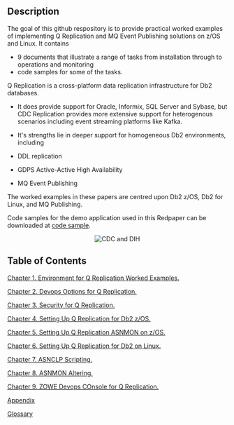 ## Description

The goal of this github respository is to provide practical worked examples of implementing Q Replication and MQ Event Publishing solutions on z/OS and Linux. 
It contains  

* 9 documents that illustrate a range of tasks from installation through to operations and monitoring
* code samples for some of the  tasks.

Q Replication is a cross-platform data replication infrastructure for Db2 databases.
 
* It does provide support for Oracle, Informix, SQL Server and Sybase, but CDC Replication provides more extensive support for heterogenous scenarios including 
event streaming platforms like Kafka. 
* It's strengths lie in deeper support for homogeneous Db2 environments, including 

* DDL replication 
* GDPS Active-Active High Availability
* MQ Event Publishing

The worked examples in these papers are centred upon Db2 z/OS, Db2 for Linux, and MQ Publishing.

Code samples for the demo application used in this Redpaper can be downloaded at [code sample](https://github.com/zeditor01/cdc_examples/tree/main/code%20sample).

<p align="center">
  <img alt="CDC and DIH" src="images/cdc/zdim.png">
</p>

## Table of Contents

[Chapter 1.  Environment for Q Replication Worked Examples.](QREP_environment.md)

[Chapter 2.  Devops Options for Q Replication.](QREP_devops.md)

[Chapter 3.  Security for Q Replication.](QREP_security.md)

[Chapter 4.  Setting Up Q Replication for Db2 z/OS.](QREP_zos.md)

[Chapter 5.  Setting Up Q Replication ASNMON on z/OS.](QREP_asnmon.md)

[Chapter 6.  Setting Up Q Replication for Db2 on Linux.](QREP_linux.md)

[Chapter 7.  ASNCLP Scripting.](QREP_asnclp.md)

[Chapter 8.  ASNMON Altering.](QREP_alerting.md)

[Chapter 9.  ZOWE Devops COnsole for Q Replication.](QREP_zowe.md)



[Appendix](C016_appendix.md)

[Glossary](C017_glossary.md)


